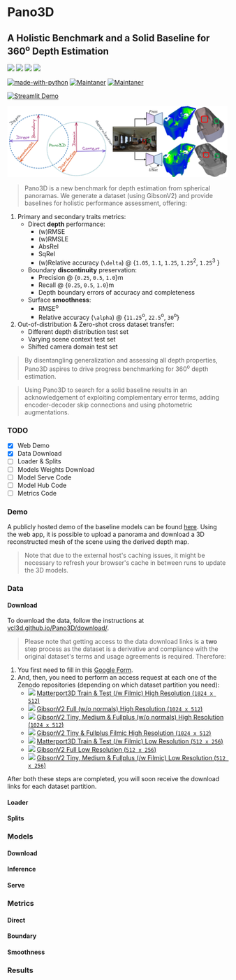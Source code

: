 # Pano3D
## A Holistic Benchmark and a Solid Baseline for 360<sup>o</sup> Depth Estimation

[![](https://img.shields.io/badge/CVPR21-OmniCV-blueviolet)](https://sites.google.com/view/omnicv2021/home)
[![](https://img.shields.io/badge/Project-Page-blue)](https://vcl3d.github.io/Pano3D/)
[![](https://img.shields.io/badge/Download-Data-ff69b4)](https://vcl3d.github.io/Pano3D/download/)
[![](https://img.shields.io/badge/H2020-ATLANTIS-2e324d)](https://atlantis-ar.eu/)

[![made-with-python](https://img.shields.io/badge/Made%20with-Python-1f425f.svg)](https://www.python.org/)
[![Maintaner](https://img.shields.io/badge/maintainer-Giorgos_Albanis-blue)](http://tzole1155.github.io)
[![Maintaner](https://img.shields.io/badge/maintainer-Nikolaos_Zioulis-lightblue)](http://zokin.github.io)

[![Streamlit Demo](https://static.streamlit.io/badges/streamlit_badge_black_white.svg)](https://share.streamlit.io/tzole1155/threedit)

<!-- https://academia.stackexchange.com/questions/27341/flair-badge-for-arxiv-paper -->
<!-- https://zenodo.org/badge/doi/10.5281/zenodo.4018965.svg?color=yellow -->
<!-- https://github.com/bionanoimaging/UC2-GIT/issues/44
-->

![Pano3D Intro](./assets/img/intro.png)

> Pano3D  is a new benchmark for depth estimation from spherical panoramas. 
We generate a dataset (using GibsonV2) and provide baselines for holistic performance assessment, offering:
1. Primary and secondary traits metrics:
     - Direct **depth** performance:
        - (w)RMSE
        - (w)RMSLE
        - AbsRel
        - SqRel
        - (w)Relative accuracy (`\delta`) @ {`1.05`, `1.1`, `1.25`, `1.25`<sup>2</sup>, `1.25`<sup>3</sup> }
    - Boundary **discontinuity** preservation:
        - Precision @ {`0.25`, `0.5`, `1.0`}m
        - Recall @ {`0.25`, `0.5`, `1.0`}m
        - Depth boundary errors of accuracy and completeness
    - Surface **smoothness**:
        - RMSE<sup>o</sup>
        - Relative accuracy (`\alpha`) @ {`11.25`<sup>o</sup>, `22.5`<sup>o</sup>, `30`<sup>o</sup>}
2. Out-of-distribution & Zero-shot cross dataset transfer:
    - Different depth distribution test set
    - Varying scene context test set
    - Shifted camera domain test set
> By disentangling generalization and assessing all depth properties, Pano3D aspires to drive progress benchmarking for 360<sup>o</sup> depth estimation.

> Using Pano3D to search for a solid baseline results in an acknowledgement of exploiting complementary error terms, adding encoder-decoder skip connections and using photometric augmentations.

### TODO
- [x] Web Demo
- [x] Data Download
- [ ] Loader & Splits
- [ ] Models Weights Download
- [ ] Model Serve Code
- [ ] Model Hub Code
- [ ] Metrics Code

### Demo

A publicly hosted demo of the baseline models can be found [here](https://share.streamlit.io/tzole1155/threedit).
Using the web app, it is possible to upload a panorama and download a 3D reconstructed mesh of the scene using the derived depth map.
> Note that due to the external host's caching issues, it might be necessary to refresh your browser's cache in between runs to update the 3D models.

### Data

#### Download
To download the data, follow the instructions at [vcl3d.github.io/Pano3D/download/](https://vcl3d.github.io/Pano3D/download/).
> Please note that getting access to the data download links is a **two** step process as the dataset is a derivative and compliance with the original dataset's terms and usage agreements is required. Therefore:
1. You first need to fill in this [Google Form](https://forms.gle/SJUqLZYmu8sogwrAA).
2. And, then, you need to perform an access request at each one of the Zenodo repositories (depending on which dataset partition you need):
    - [![](https://zenodo.org/badge/doi/10.5281/zenodo.4957413.svg)](https://zenodo.org/record/4957413#.YM9GRfkzaUk) [Matterport3D Train & Test (/w Filmic) High Resolution (`1024 x 512`)](https://zenodo.org/record/4957413#.YM9GRfkzaUk)
    - [![](https://zenodo.org/badge/doi/10.5281/zenodo.4986012.svg)](https://zenodo.org/record/4986012#.YM9K1fkzaUl) [GibsonV2 Full (w/o normals) High Resolution (`1024 x 512`)](https://zenodo.org/record/4986012#.YM9K1fkzaUl)
    - [![](https://zenodo.org/badge/doi/10.5281/zenodo.4991961.svg)](https://zenodo.org/record/4991961#.YM9K3fkzaUl) [GibsonV2 Tiny, Medium & Fullplus (w/o normals) High Resolution (`1024 x 512`)](https://zenodo.org/record/4991961#.YM9K3fkzaUl)
    - [![](https://zenodo.org/badge/doi/10.5281/zenodo.5016572.svg)](https://zenodo.org/record/5016572#.YNMv7_kzaUk) [GibsonV2 Tiny & Fullplus Filmic High Resolution (`1024 x 512`)](https://zenodo.org/record/5016572#.YNMv7_kzaUk)
    - [![](https://zenodo.org/badge/doi/10.5281/zenodo.4957305.svg)](https://zenodo.org/record/4957305#.YM9K6PkzaUl) [Matterport3D Train & Test (/w Filmic) Low Resolution (`512 x 256`)](https://zenodo.org/record/4957305#.YM9K6PkzaUl)
    - [![](https://zenodo.org/badge/doi/10.5281/zenodo.4966769.svg)](https://zenodo.org/record/4966769#.YM9K6fkzaUl) [GibsonV2 Full Low Resolution (`512 x 256`)](https://zenodo.org/record/4966769#.YM9K6fkzaUl)
    - [![](https://zenodo.org/badge/doi/10.5281/zenodo.4966684.svg)](https://zenodo.org/record/4966684#.YM9K6fkzaUl) [GibsonV2 Tiny, Medium & Fullplus (/w Filmic) Low Resolution (`512 x 256`)](https://zenodo.org/record/4966684#.YM9K6fkzaUl)

After both these steps are completed, you will soon receive the download links for each dataset partition.

#### Loader

#### Splits


### Models

#### Download

#### Inference

#### Serve


### Metrics

#### Direct

#### Boundary

#### Smoothness


### Results

